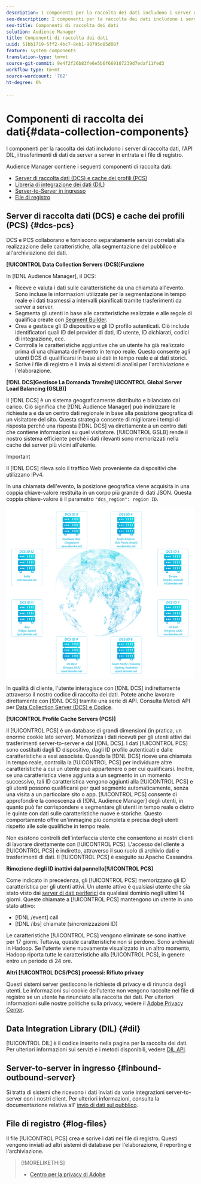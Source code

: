 ```yaml
---
description: I componenti per la raccolta dei dati includono i server di raccolta dati, l'API DIL, i trasferimenti di dati da server a server in entrata e i file di registro.
seo-description: I componenti per la raccolta dei dati includono i server di raccolta dati, l'API DIL, i trasferimenti di dati da server a server in entrata e i file di registro.
seo-title: Componenti di raccolta dei dati
solution: Audience Manager
title: Componenti di raccolta dei dati
uuid: 51bb1719-5ff2-4bc7-8eb1-98795e05d08f
feature: system components
translation-type: tm+mt
source-git-commit: 9e4f2f26b83fe6e5b6f669107239d7edaf11fed3
workflow-type: tm+mt
source-wordcount: '762'
ht-degree: 6%

---
```



# Componenti di raccolta dei dati{#data-collection-components}

I componenti per la raccolta dei dati includono i server di raccolta dati, l&#39;API DIL, i trasferimenti di dati da server a server in entrata e i file di registro.

<!-- 

c_compcollect.xml

 -->

 Audience Manager contiene i seguenti componenti di raccolta dati:

* [Server di raccolta dati (DCS) e cache dei profili (PCS)](../../reference/system-components/components-data-collection.md#dcs-pcs)
* [Libreria di integrazione dei dati (DIL)](../../reference/system-components/components-data-collection.md#dil)
* [Server-to-Server in ingresso](../../reference/system-components/components-data-collection.md#inbound-outbound-server)
* [File di registro](../../reference/system-components/components-data-collection.md#log-files)

## Server di raccolta dati (DCS) e cache dei profili (PCS) {#dcs-pcs}

DCS e PCS collaborano e forniscono separatamente servizi correlati alla realizzazione delle caratteristiche, alla segmentazione del pubblico e all&#39;archiviazione dei dati.

**[!UICONTROL Data Collection Servers (DCS)]Funzione**

In [!DNL Audience Manager], il DCS:

* Riceve e valuta i dati sulle caratteristiche da una chiamata all&#39;evento. Sono incluse le informazioni utilizzate per la segmentazione in tempo reale e i dati trasmessi a intervalli pianificati tramite trasferimenti da server a server.
* Segmenta gli utenti in base alle caratteristiche realizzate e alle regole di qualifica create con [Segment Builder](../../features/segments/segment-builder.md).
* Crea e gestisce gli ID dispositivo e gli ID profilo autenticati. Ciò include identificatori quali ID del provider di dati, ID utente, ID dichiarati, codici di integrazione, ecc.
* Controlla le caratteristiche aggiuntive che un utente ha già realizzato prima di una chiamata dell&#39;evento in tempo reale. Questo consente agli utenti DCS di qualificarsi in base ai dati in tempo reale e ai dati storici.
* Scrive i file di registro e li invia ai sistemi di analisi per l&#39;archiviazione e l&#39;elaborazione.

**[!DNL DCS]Gestisce La Domanda Tramite[!UICONTROL Global Server Load Balancing (GSLB)]**

Il [!DNL DCS] è un sistema geograficamente distribuito e bilanciato dal carico. Ciò significa che [!DNL Audience Manager] può indirizzare le richieste a e da un centro dati regionale in base alla posizione geografica di un visitatore del sito. Questa strategia consente di migliorare i tempi di risposta perché una risposta [!DNL DCS] va direttamente a un centro dati che contiene informazioni su quel visitatore. [!UICONTROL GSLB] rende il nostro sistema efficiente perché i dati rilevanti sono memorizzati nella cache dei server più vicini all&#39;utente.

>[!IMPORTANT]
>
>Il [!DNL DCS] rileva solo il traffico Web proveniente da dispositivi che utilizzano IPv4.

In una chiamata dell&#39;evento, la posizione geografica viene acquisita in una coppia chiave-valore restituita in un corpo più grande di dati JSON. Questa coppia chiave-valore è il parametro `"dcs_region": region ID`.

![](assets/dcs-map.png)

In qualità di cliente, l&#39;utente interagisce con [!DNL DCS] indirettamente attraverso il nostro codice di raccolta dei dati. Potete anche lavorare direttamente con [!DNL DCS] tramite una serie di API. Consulta Metodi API per [Data Collection Server (DCS) e Codice](../../api/dcs-intro/dcs-event-calls/dcs-event-calls.md).

**[!UICONTROL Profile Cache Servers (PCS)]**

Il [!UICONTROL PCS] è un database di grandi dimensioni (in pratica, un enorme cookie lato server). Memorizza i dati ricevuti per gli utenti attivi dai trasferimenti server-to-server e dal [!DNL DCS]. I dati [!UICONTROL PCS] sono costituiti dagli ID dispositivo, dagli ID profilo autenticati e dalle caratteristiche a essi associate. Quando la [!DNL DCS] riceve una chiamata in tempo reale, controlla la [!UICONTROL PCS] per individuare altre caratteristiche a cui un utente può appartenere o per cui qualificarsi. Inoltre, se una caratteristica viene aggiunta a un segmento in un momento successivo, tali ID caratteristica vengono aggiunti alla [!UICONTROL PCS] e gli utenti possono qualificarsi per quel segmento automaticamente, senza una visita a un particolare sito o app. [!UICONTROL PCS] consente di approfondire la conoscenza di [!DNL Audience Manager] degli utenti, in quanto può far corrispondere e segmentare gli utenti in tempo reale o dietro le quinte con dati sulle caratteristiche nuove e storiche. Questo comportamento offre un&#39;immagine più completa e precisa degli utenti rispetto alle sole qualifiche in tempo reale.

Non esistono controlli dell&#39;interfaccia utente che consentono ai nostri clienti di lavorare direttamente con [!UICONTROL PCS]. L&#39;accesso del cliente a [!UICONTROL PCS] è indiretto, attraverso il suo ruolo di archivio dati e trasferimenti di dati. Il [!UICONTROL PCS] è eseguito su Apache Cassandra.

**Rimozione degli ID inattivi dal pannello[!UICONTROL PCS]**

Come indicato in precedenza, gli [!UICONTROL PCS] memorizzano gli ID caratteristica per gli utenti attivi. Un utente attivo è qualsiasi utente che sia stato visto dai [server di dati periferici](../../reference/system-components/components-edge.md) da qualsiasi dominio negli ultimi 14 giorni. Queste chiamate a [!UICONTROL PCS] mantengono un utente in uno stato attivo:

* [!DNL /event] call
* [!DNL /ibs] chiamate (sincronizzazioni ID)

<!-- 

Removed /dpm calls from the bulleted list. /dpm calls have been deprecated.

 -->

Le caratteristiche [!UICONTROL PCS] vengono eliminate se sono inattive per 17 giorni. Tuttavia, queste caratteristiche non si perdono. Sono archiviati in Hadoop. Se l&#39;utente viene nuovamente visualizzato in un altro momento, Hadoop riporta tutte le caratteristiche alla [!UICONTROL PCS], in genere entro un periodo di 24 ore.

**Altri  [!UICONTROL DCS/PCS] processi: Rifiuto privacy**

Questi sistemi server gestiscono le richieste di privacy e di rinuncia degli utenti. Le informazioni sui cookie dell&#39;utente non vengono raccolte nel file di registro se un utente ha rinunciato alla raccolta dei dati. Per ulteriori informazioni sulle nostre politiche sulla privacy, vedere il [ Adobe Privacy Center](https://www.adobe.com/it/privacy/advertising-services.html).

##  Data Integration Library (DIL) {#dil}

[!UICONTROL DIL] è il codice inserito nella pagina per la raccolta dei dati. Per ulteriori informazioni sui servizi e i metodi disponibili, vedere [DIL API](../../dil/dil-overview.md).

## Server-to-server in ingresso {#inbound-outbound-server}

Si tratta di sistemi che ricevono i dati inviati da varie integrazioni server-to-server con i nostri client. Per ulteriori informazioni, consulta la documentazione relativa all&#39; [invio di dati sul pubblico](/help/using/integration/sending-audience-data/real-time-data-integration/real-time-tech-specs.md).

## File di registro {#log-files}

Il file [!UICONTROL PCS] crea e scrive i dati nei file di registro. Questi vengono inviati ad altri sistemi di database per l&#39;elaborazione, il reporting e l&#39;archiviazione.

>[!MORELIKETHIS]
>
>* [Centro per la privacy di Adobe](https://www.adobe.com/it/privacy.html)

